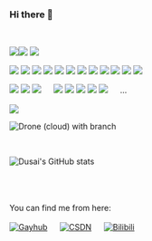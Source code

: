 ### Hi there 👋

<!--
**Sandman6z/Sandman6z** is a ✨ _special_ ✨ repository because its `README.md` (this file) appears on your GitHub profile.

Here are some ideas to get you started:

- 🔭 I’m currently working on ...
- 🌱 I’m currently learning ...
- 👯 I’m looking to collaborate on ...
- 🤔 I’m looking for help with ...
- 💬 Ask me about ...
- 📫 How to reach me: ...
- 😄 Pronouns: ...
- ⚡ Fun fact: ...
-->
<!-- https://shields.io/ -->
<br/>

<img src="https://img.shields.io/badge/C-%E2%88%9A-yellowgreen" /><img src="https://img.shields.io/badge/QT-%E2%88%9A-yellowgreen" />
<img height="" width="" src="https://img.shields.io/badge/python-3.9-orange?style=for-the-badge&logo=python&logoColor=orange" />
<br/>

<img src="https://img.shields.io/badge/AltiumDesigner-%E2%88%9A-lightgrey" />    <img src="https://img.shields.io/badge/Keil-%E2%88%9A-lightgrey" />
<img src="https://img.shields.io/badge/STM32Cubes'-%E2%88%9A-lightgrey" />
<img src="https://img.shields.io/badge/51-%E2%88%9A-lightgrey" />
<img src="https://img.shields.io/badge/Arduino-%E2%88%9A-lightgrey" />
<img src="https://img.shields.io/badge/FPGA-%E2%88%9A-lightgrey" />
<img src="https://img.shields.io/badge/PCB-%E2%88%9A-lightgrey" />
<img src="https://img.shields.io/badge/PLC-%E2%88%9A-lightgrey" />
<img src="https://img.shields.io/badge/RTOS-%E2%88%9A-lightgrey" />
<img src="https://img.shields.io/badge/git-%E2%88%9A-lightgrey" />
<img src="https://img.shields.io/badge/MATLAB-%E2%88%9A-lightgrey" />
<img src="https://img.shields.io/badge/HTML-%E2%88%9A-lightgrey" />
<br/>

<img src="https://img.shields.io/badge/NAS-%E2%88%9A-red"/> <img src="https://img.shields.io/badge/3Dprint-%E2%88%9A-red" />
<img src="https://img.shields.io/badge/EMCU-%E2%88%9A-red" />
&emsp;
<img src="https://img.shields.io/badge/Server-%E2%88%9A-red" />
<img src="https://img.shields.io/badge/RAID-%E2%88%9A-red" />
<img src="https://img.shields.io/badge/示波器-%E2%88%9A-red"/>
<img src="https://img.shields.io/badge/万用表-%E2%88%9A-red"/>
<img src="https://img.shields.io/badge/焊接-%E2%88%9A-red"/>
&emsp;
...
<br/>
<br/>
<img src="https://img.shields.io/badge/UAV-Quadcopter-brightgreen?style=social&logo=appveyor" />


![Drone (cloud) with branch](https://img.shields.io/drone/build/Sandman6z/Pixhawk/2.4.8_v11)
<br/>

<br/>

![Dusai's GitHub stats](https://github-readme-stats.vercel.app/api?username=Sandman6z&show_icons=true&theme=radical)
<br/>
<br/>
<br/>

<br>You can find me from here:<br/>
<br/>
[![Gayhub](https://img.shields.io/badge/Gayhub-......-Black)](https://github.com/Sandman6z)
&emsp;
[![CSDN](https://img.shields.io/badge/CSDN-Sandman6z-lightgrey)](https://blog.csdn.net/Sandman06?spm=1019.2139.3001.5343)
&emsp;
[![Bilibili](https://img.shields.io/badge/Bilibili-Sandman6z-Pink)](https://space.bilibili.com/120363860?spm_id_from=333.1007.0.0)
